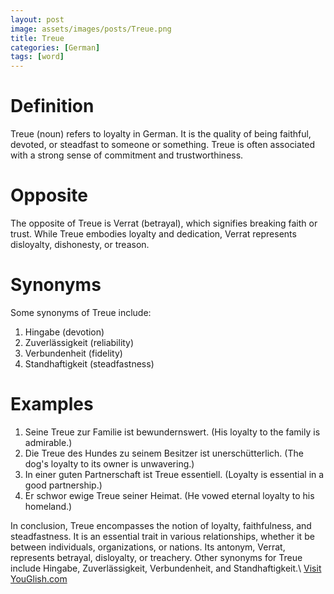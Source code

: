 ```yaml
---
layout: post
image: assets/images/posts/Treue.png
title: Treue
categories: [German]
tags: [word]
---
```


# Definition
Treue (noun) refers to loyalty in German. It is the quality of being faithful, devoted, or steadfast to someone or something. Treue is often associated with a strong sense of commitment and trustworthiness.

# Opposite
The opposite of Treue is Verrat (betrayal), which signifies breaking faith or trust. While Treue embodies loyalty and dedication, Verrat represents disloyalty, dishonesty, or treason.

# Synonyms
Some synonyms of Treue include:

1. Hingabe (devotion)
2. Zuverlässigkeit (reliability)
3. Verbundenheit (fidelity)
4. Standhaftigkeit (steadfastness)

# Examples

1. Seine Treue zur Familie ist bewundernswert. (His loyalty to the family is admirable.)
2. Die Treue des Hundes zu seinem Besitzer ist unerschütterlich. (The dog's loyalty to its owner is unwavering.)
3. In einer guten Partnerschaft ist Treue essentiell. (Loyalty is essential in a good partnership.)
4. Er schwor ewige Treue seiner Heimat. (He vowed eternal loyalty to his homeland.)

In conclusion, Treue encompasses the notion of loyalty, faithfulness, and steadfastness. It is an essential trait in various relationships, whether it be between individuals, organizations, or nations. Its antonym, Verrat, represents betrayal, disloyalty, or treachery. Other synonyms for Treue include Hingabe, Zuverlässigkeit, Verbundenheit, and Standhaftigkeit.\ <a id="yg-widget-0" class="youglish-widget" data-query="Treue" data-lang="german" data-components="8412" data-auto-start="0" data-bkg-color="theme_light" data-title="How%20to%20pronounce%20Treue%20in%20German"  rel="nofollow" href="https://youglish.com">Visit YouGlish.com</a><script async src="https://youglish.com/public/emb/widget.js" charset="utf-8"></script>